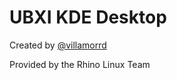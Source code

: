 # UBXI KDE Desktop

Created by [@villamorrd](https://github.com/villamorrd)

Provided by the Rhino Linux Team
